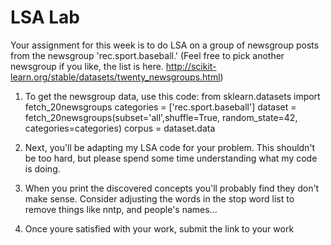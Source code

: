 
# LSA Lab  

Your assignment for this week is to do LSA on a group of newsgroup posts from the newsgroup 'rec.sport.baseball.'  (Feel free to pick another newsgroup if you like, the list is here.  http://scikit-learn.org/stable/datasets/twenty_newsgroups.html)   
1.  To get the newsgroup data, use this code:
 from sklearn.datasets import fetch_20newsgroups
categories = ['rec.sport.baseball']
dataset = fetch_20newsgroups(subset='all',shuffle=True, random_state=42, categories=categories)
corpus = dataset.data

2.  Next, you'll be adapting my LSA code for your problem.  This shouldn't be too hard, but please spend some time understanding what my code is doing.  
3.  When you print the discovered concepts you'll probably find they don't make sense.  Consider adjusting the words in the stop word list to remove things like nntp, and people's names...
4.  Once youre satisfied with your work, submit the link to your work
